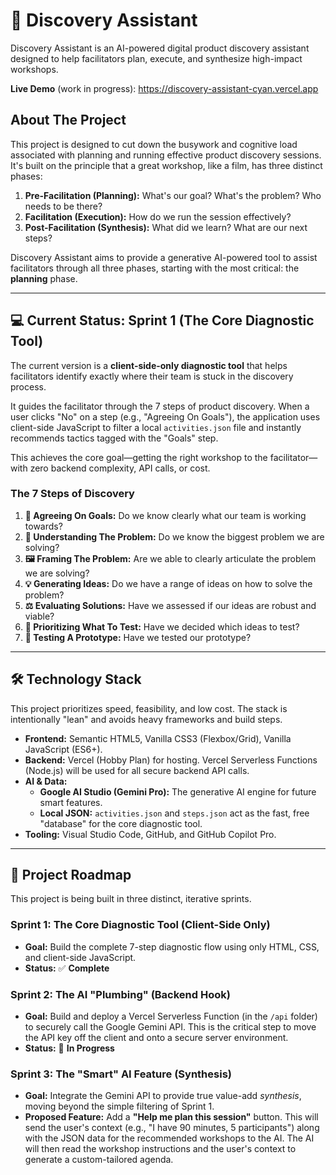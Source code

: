 # 🧭 Discovery Assistant

Discovery Assistant is an AI-powered digital product discovery assistant designed to help facilitators plan, execute, and synthesize high-impact workshops.

**Live Demo** (work in progress): https://discovery-assistant-cyan.vercel.app

## About The Project

This project is designed to cut down the busywork and cognitive load associated with planning and running effective product discovery sessions. It's built on the principle that a great workshop, like a film, has three distinct phases:

1.  **Pre-Facilitation (Planning):** What's our goal? What's the problem? Who needs to be there?
2.  **Facilitation (Execution):** How do we run the session effectively?
3.  **Post-Facilitation (Synthesis):** What did we learn? What are our next steps?

Discovery Assistant aims to provide a generative AI-powered tool to assist facilitators through all three phases, starting with the most critical: the **planning** phase.

---

## 💻 Current Status: Sprint 1 (The Core Diagnostic Tool)

The current version is a **client-side-only diagnostic tool** that helps facilitators identify exactly where their team is stuck in the discovery process.

It guides the facilitator through the 7 steps of product discovery. When a user clicks "No" on a step (e.g., "Agreeing On Goals"), the application uses client-side JavaScript to filter a local `activities.json` file and instantly recommends tactics tagged with the "Goals" step.

This achieves the core goal—getting the right workshop to the facilitator—with zero backend complexity, API calls, or cost.

### The 7 Steps of Discovery

1.  **🧭 Agreeing On Goals:** Do we know clearly what our team is working towards?
2.  **🧠 Understanding The Problem:** Do we know the biggest problem we are solving?
3.  **🖼 Framing The Problem:** Are we able to clearly articulate the problem we are solving?
4.  **💡 Generating Ideas:** Do we have a range of ideas on how to solve the problem?
5.  **⚖️ Evaluating Solutions:** Have we assessed if our ideas are robust and viable?
6.  **📌 Prioritizing What To Test:** Have we decided which ideas to test?
7.  **🦺 Testing A Prototype:** Have we tested our prototype?

---

## 🛠️ Technology Stack

This project prioritizes speed, feasibility, and low cost. The stack is intentionally "lean" and avoids heavy frameworks and build steps.

* **Frontend:** Semantic HTML5, Vanilla CSS3 (Flexbox/Grid), Vanilla JavaScript (ES6+).
* **Backend:** Vercel (Hobby Plan) for hosting. Vercel Serverless Functions (Node.js) will be used for all secure backend API calls.
* **AI & Data:**
    * **Google AI Studio (Gemini Pro):** The generative AI engine for future smart features.
    * **Local JSON:** `activities.json` and `steps.json` act as the fast, free "database" for the core diagnostic tool.
* **Tooling:** Visual Studio Code, GitHub, and GitHub Copilot Pro.

---

## 🚀 Project Roadmap

This project is being built in three distinct, iterative sprints.

### Sprint 1: The Core Diagnostic Tool (Client-Side Only)

* **Goal:** Build the complete 7-step diagnostic flow using only HTML, CSS, and client-side JavaScript.
* **Status:** ✅ **Complete**

### Sprint 2: The AI "Plumbing" (Backend Hook)

* **Goal:** Build and deploy a Vercel Serverless Function (in the `/api` folder) to securely call the Google Gemini API. This is the critical step to move the API key off the client and onto a secure server environment.
* **Status:** 🏃 **In Progress**

### Sprint 3: The "Smart" AI Feature (Synthesis)

* **Goal:** Integrate the Gemini API to provide true value-add *synthesis*, moving beyond the simple filtering of Sprint 1.
* **Proposed Feature:** Add a **"Help me plan this session"** button. This will send the user's context (e.g., "I have 90 minutes, 5 participants") along with the JSON data for the recommended workshops to the AI. The AI will then read the workshop instructions and the user's context to generate a custom-tailored agenda.
